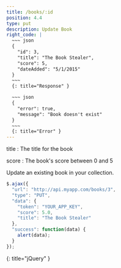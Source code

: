 ```yaml
---
title: /books/:id
position: 4.4
type: put
description: Update Book
right_code: |
  ~~~ json
  {
    "id": 3,
    "title": "The Book Stealer",
    "score": 5,
    "dateAdded": "5/1/2015"
  }
  ~~~
  {: title="Response" }

  ~~~ json
  {
    "error": true,
    "message": "Book doesn't exist"
  }
  ~~~
  {: title="Error" }
---
```


title
: The title for the book

score
: The book's score between 0 and 5

Update an existing book in your collection.

~~~ javascript
$.ajax({
  "url": "http://api.myapp.com/books/3",
  "type": "PUT",
  "data": {
    "token": "YOUR_APP_KEY",
    "score": 5.0,
    "title": "The Book Stealer"
  },
  "success": function(data) {
    alert(data);
  }
});
~~~
{: title="jQuery" }

